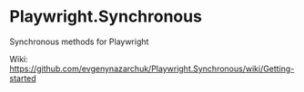 # Playwright.Synchronous
Synchronous methods for Playwright

Wiki:
https://github.com/evgenynazarchuk/Playwright.Synchronous/wiki/Getting-started
